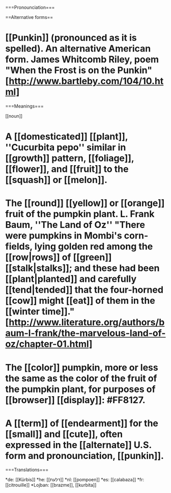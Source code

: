 ===Pronounciation===

==Alternative forms==
# [[Punkin]] (pronounced as it is spelled). An alternative American form. James Whitcomb Riley, poem "When the Frost is on the Punkin" [http://www.bartleby.com/104/10.html]

===Meanings===

[[noun]]

# A [[domesticated]] [[plant]], ''Cucurbita pepo'' similar in [[growth]] pattern, [[foliage]], [[flower]], and [[fruit]] to the [[squash]] or [[melon]].
# The [[round]] [[yellow]] or [[orange]] fruit of the pumpkin plant. L. Frank Baum, ''The Land of Oz'' "There were pumpkins in Mombi's corn-fields, lying golden red among the [[row|rows]] of [[green]] [[stalk|stalks]]; and these had been [[plant|planted]] and carefully [[tend|tended]] that the four-horned [[cow]] might [[eat]] of them in the [[winter time]]." [http://www.literature.org/authors/baum-l-frank/the-marvelous-land-of-oz/chapter-01.html]
# The [[color]] pumpkin, more or less the same as the color of the fruit of the pumpkin plant, for purposes of [[browser]] [[display]]: <nowiki>#</nowiki>FF8127.
# A [[term]] of [[endearment]] for the [[small]] and [[cute]], often expressed in the [[alternate]] U.S. form and pronounciation, [[punkin]].

===Translations===

*de: [[K&uuml;rbis]]
*he: [[&#1491;&#1500;&#1506;&#1514;]]
*nl: [[pompoen]]
*es: [[calabaza]]
*fr: [[citrouille]]
*Lojban: [[brazme]], [[kurbita]]